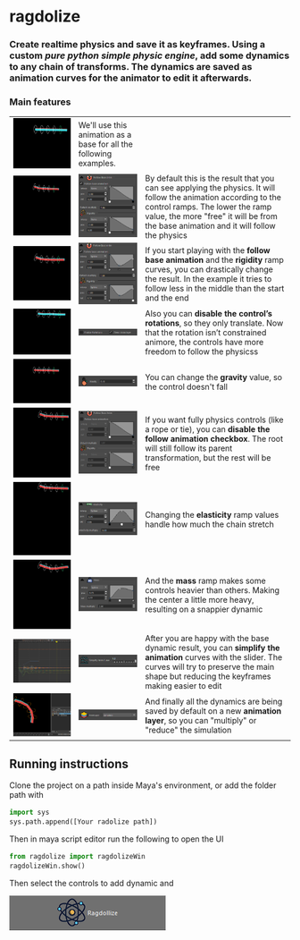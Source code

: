 # ragdolize

### Create realtime physics and save it as keyframes. Using a custom *pure python simple physic engine*, add some dynamics to any chain of transforms. The dynamics are saved as animation curves for the animator to edit it afterwards.



### Main features
|  |  |  |
|--|--|--|
|![](gifs/baseAnim.gif)|We'll use this animation as a base for all the following examples.   |  |
|![](gifs/ragdolize.gif)|<img src="gifs/defaultFollow.png" alt="defaultFollow" width="400"/>|By default this is the result that you can see applying the physics. It will follow the animation according to the control ramps. The lower the ramp value, the more "free" it will be from the base animation and it will follow the physics|
|![](gifs/playFollow.gif)|<img src="gifs/playAnim.png" alt="playAnim" width="400"/>|If you start playing with the **follow base animation** and the **rigidity** ramp curves, you can drastically change the result. In the example it tries to  follow less in the middle than the start and the end|
|![](gifs/noRotation.gif)|<img src="gifs/noRotation.png" alt="noRotation" width="200"/>|Also you can **disable the control’s rotations**, so they only translate. Now that the rotation isn’t constrained animore, the controls have more freedom to follow the physicss|
|![](gifs/noGravity.gif)|<img src="gifs/gravity.png" alt="gravity" width="200"/>|You can change the **gravity** value, so the control doesn't fall|
|![](gifs/nofollow.gif)|<img src="gifs/nofollowAnim.png" alt="nofollowAnim" width="200"/>|If you want fully physics controls (like a rope or tie), you can **disable the follow animation checkbox**. The root will still follow its parent transformation, but the rest will be free|
|![](gifs/playEslasticity.gif)|<img src="gifs/eslasticity.png" alt="elasticity" width="200"/>|Changing the **elasticity** ramp values handle how much the chain stretch|
|![](gifs/playmass.gif)|<img src="gifs/mass.png" alt="mass" width="200"/>|And the **mass** ramp makes some controls heavier than others. Making the center a little more heavy, resulting on a snappier dynamic|
|![](gifs/sumplifyCurve.gif)|<img src="gifs/curves.png" alt="sumplifyCurve" width="200"/>|After you are happy with the base dynamic result, you can **simplify the animation** curves with the slider. The curves will try to preserve the main shape but reducing the keyframes making easier to edit|
|![](gifs/animLayer.gif)|<img src="gifs/animLayers.png" alt="animLayers" width="200"/>|And finally all the dynamics are being saved by default on a new **animation layer**, so you can "multiply" or "reduce" the simulation|


## Running instructions

Clone the project on a path inside Maya's environment, or add the folder path with
```python
import sys
sys.path.append([Your radolize path])
```
Then in maya script editor run the following to open the UI
```python
from ragdolize import ragdolizeWin
ragdolizeWin.show()
```
Then select the controls to add dynamic and

![](gifs/doitButton.png)
